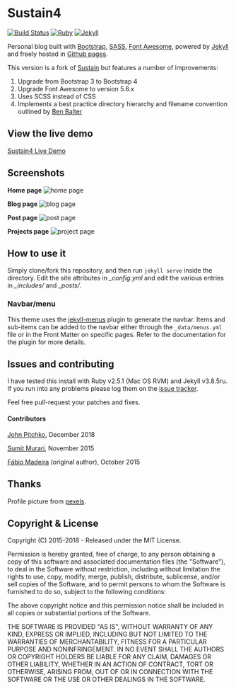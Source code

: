 
# Sustain4

[![Build Status](https://secure.travis-ci.org/jekyller/sustain.png?branch=gh-pages)](http://travis-ci.org/jekyller/sustain)
[![Ruby](https://img.shields.io/badge/ruby-2.4.2-blue.svg?style=flat)](http://travis-ci.org/jekyller/sustain)
[![Jekyll](https://img.shields.io/badge/jekyll-3.6.2-blue.svg?style=flat)](http://travis-ci.org/jekyller/sustain)

Personal blog built with [Bootstrap](http://getbootstrap.com/), [SASS](https://sass-lang.com), [Font Awesome](https://www.fontawesome.com), powered by [Jekyll](http://jekyllrb.com/) and freely hosted in [Github pages](https://pages.github.com/).

This version is a fork of [Sustain](https://github.com/jekyller/sustain) but features a number of improvements:
1. Upgrade from Bootstrap 3 to Bootstrap 4
1. Upgrade Font Awesome to version 5.6.x
2. Uses SCSS instead of CSS
3. Implements a best practice directory hierarchy and filename convention outlined by [Ben Balter](http://ben.balter.com/jekyll-style-guide/)



## View the live demo

[Sustain4 Live Demo](https://johnpitchko.github.io/sustain4)



## Screenshots

**Home page**
![home page](https://raw.githubusercontent.com/johnpitchko/sustain4/gh-pages/assets/images/screen1.png)

**Blog page**
![blog page](https://raw.githubusercontent.com/johnpitchko/sustain4/gh-pages/assets/images/screen2.png)

**Post page**
![post page](https://raw.githubusercontent.com/johnpitchko/sustain4/gh-pages/assets/images/screen3.png)

**Projects page**
![project page](https://raw.githubusercontent.com/johnpitchko/sustain4/gh-pages/assets/images/screen4.png)



## How to use it

Simply clone/fork this repository, and then run `jekyll serve` inside the directory.
Edit the site attributes in *_config.yml* and edit the various entries in *_includes/* and *_posts/*.

### Navbar/menu

This theme uses the [jekyll-menus](https://github.com/forestryio/jekyll-menus/) plugin to generate the navbar. Items and sub-items can be added to the navbar either through the `_data/menus.yml` file or in the Front Matter on specific pages. Refer to the documentation for the plugin for more details.

## Issues and contributing

I have tested this install with Ruby v2.5.1 (Mac OS RVM) and Jekyll v3.8.5ru. If you run into any problems please log them on the [issue tracker](https://github.com/johnpitchko/sustain4/issues).

Feel free pull-request your patches and fixes.



#### Contributors

[John Pitchko](https://github.com/johnpitchko), December 2018

[Sumit Murari](https://github.com/murarisumit), November 2015

[Fábio Madeira](https://github.com/biomadeira) (original author), October 2015



## Thanks

Profile picture from [pexels](https://www.pexels.com/photo/portrait-black-african-ethnicity-person-9494/).



## Copyright & License

Copyright (C) 2015-2018 - Released under the MIT License.

Permission is hereby granted, free of charge, to any person obtaining a copy of this software and associated documentation files (the "Software"), to deal in the Software without restriction, including without limitation the rights to use, copy, modify, merge, publish, distribute, sublicense, and/or sell copies of the Software, and to permit persons to whom the Software is furnished to do so, subject to the following conditions:

The above copyright notice and this permission notice shall be included in all copies or substantial portions of the Software.

THE SOFTWARE IS PROVIDED "AS IS", WITHOUT WARRANTY OF ANY KIND, EXPRESS OR IMPLIED, INCLUDING BUT NOT LIMITED TO THE WARRANTIES OF MERCHANTABILITY, FITNESS FOR A PARTICULAR PURPOSE AND
NONINFRINGEMENT. IN NO EVENT SHALL THE AUTHORS OR COPYRIGHT HOLDERS BE LIABLE FOR ANY CLAIM, DAMAGES OR OTHER LIABILITY, WHETHER IN AN ACTION OF CONTRACT, TORT OR OTHERWISE, ARISING FROM, OUT OF OR IN CONNECTION WITH THE SOFTWARE OR THE USE OR OTHER DEALINGS IN THE SOFTWARE.
